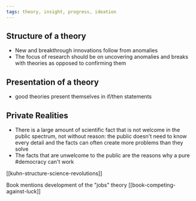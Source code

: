 ```yaml
---
tags: theory, insight, progress, ideation
---
```


## Structure of a theory

- New and breakthrough innovations follow from anomalies
- The focus of research should be on uncovering anomalies and breaks with
  theories as opposed to confirming them

## Presentation of a theory

- good theories present themselves in if/then statements

## Private Realities

- There is a large amount of scientific fact that is not welcome in the public
  spectrum, not without reason: the public doesn't need to know every detail and
  the facts can often create more problems than they solve
- The facts that are unwelcome to the public are the reasons why a pure
  #democracy can't work

[[kuhn-structure-science-revolutions]]

Book mentions development of the "jobs" theory [[book-competing-against-luck]]
